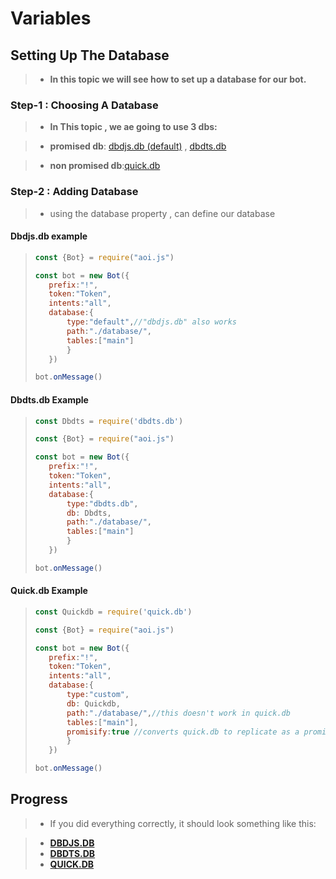 # Variables 
## Setting Up The Database 
>* **In this topic we will see how to set up a database for our bot.**

### Step-1 : Choosing A Database 
>* **In This topic , we ae going to use 3 dbs:**

>* **promised db**: [dbdjs.db (default)](https://npmjs.com/dbdjs.db) , [dbdts.db](https://npmjs.com/dbdts.db)

>* **non promised db**:[quick.db](https://npmjs.com/quick.db)
### Step-2 : Adding Database 
>* using the database property , can define our database
#### Dbdjs.db example
>```js
> const {Bot} = require("aoi.js")
>
> const bot = new Bot({
>    prefix:"!",
>    token:"Token",
>    intents:"all",
>    database:{ 
>        type:"default",//"dbdjs.db" also works 
>        path:"./database/",
>        tables:["main"]
>        }
>    }) 
>
> bot.onMessage()
>``` 
#### Dbdts.db Example 
>```js
> const Dbdts = require('dbdts.db') 
>
> const {Bot} = require("aoi.js")
>
> const bot = new Bot({
>    prefix:"!",
>    token:"Token",
>    intents:"all",
>    database:{ 
>        type:"dbdts.db",
>        db: Dbdts,
>        path:"./database/",
>        tables:["main"]
>        }
>    }) 
>
> bot.onMessage()
>``` 
#### Quick.db Example 
>```js
> const Quickdb = require('quick.db') 
>
> const {Bot} = require("aoi.js")
>
> const bot = new Bot({
>    prefix:"!",
>    token:"Token",
>    intents:"all",
>    database:{ 
>        type:"custom",
>        db: Quickdb,
>        path:"./database/",//this doesn't work in quick.db 
>        tables:["main"],
>        promisify:true //converts quick.db to replicate as a promised db (or bluntly dbdjs.db)
>        }
>    }) 
>
> bot.onMessage()
>``` 
## Progress 
>* If you did everything correctly, it should look something like this:

>* **[DBDJS.DB](https://github.com/USERSATOSHI/AoiJsTopics/blob/Variables/defaultIndex.js)**
>* **[DBDTS.DB](https://github.com/USERSATOSHI/AoiJsTopics/blob/Variables/dbdts.dbindex.js)**
>* **[QUICK.DB](https://github.com/USERSATOSHI/AoiJsTopics/blob/Variables/quick.dbindex.js)**
